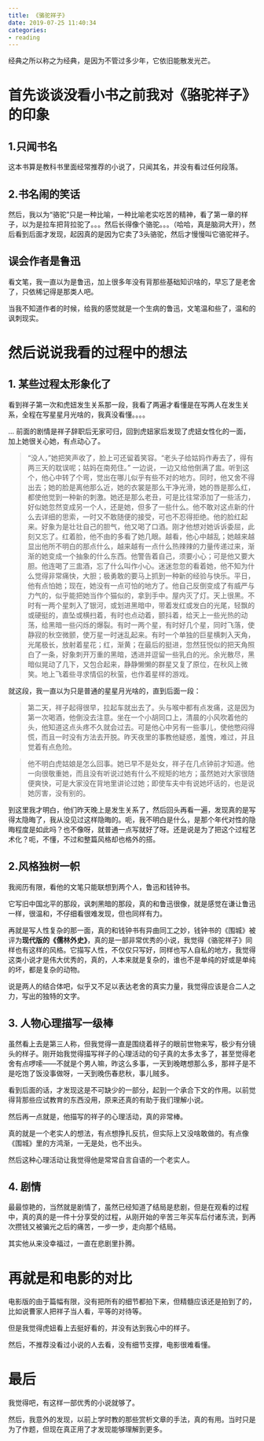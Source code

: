 ```yaml
---
title: 《骆驼祥子》
date: 2019-07-25 11:40:34
categories: 
- reading
---
```


经典之所以称之为经典，是因为不管过多少年，它依旧能散发光芒。

# 首先谈谈没看小书之前我对《骆驼祥子》的印象

## 1.只闻书名
这本书算是教科书里面经常推荐的小说了，只闻其名，并没有看过任何段落。

## 2.书名闹的笑话
然后，我以为“骆驼”只是一种比喻，一种比喻老实吃苦的精神，看了第一章的样子，以为是拉车把背拉驼了。。。然后长得像个骆驼。。。（哈哈，真是脑洞大开），然后看到后面才发现，起因真的是因为它卖了3头骆驼，然后才慢慢叫它骆驼祥子。

## 误会作者是鲁迅

看文笔，我一直以为是鲁迅，加上很多年没有背那些基础知识啥的，早忘了是老舍了，只依稀记得是那类人吧。

当我不知道作者的时候，给我的感觉就是一个生病的鲁迅，文笔温和些了，温和的讽刺现实。

# 然后说说我看的过程中的想法

## 1. 某些过程太形象化了

看到祥子第一次和虎妞发生关系那一段，我看了两遍才看懂是在写两人在发生关系，全程在写星星月光啥的，我真没看懂。。。。

...
前面的剧情是祥子辞职后无家可归，回到虎妞家后发现了虎妞女性化的一面，加上她很关心她，有点动心了。

> “没人，”她把笑声收了，脸上可还留着笑容。“老头子给姑妈作寿去了，得有两三天的耽误呢；姑妈在南苑住。”
> 一边说，一边又给他倒满了盅。听到这个，他心中转了个弯，觉出在哪儿似乎有些不对的地方。同时，他又舍不得出去；她的脸是离他那么近，她的衣裳是那么干净光滑，她的唇是那么红，都使他觉到一种新的刺激。她还是那么老丑，可是比往常添加了一些活力，好似她忽然变成另一个人，还是她，但多了一些什么。他不敢对这点新的什么去详细的思索，一时又不敢随便的接受，可也不忍得拒绝。他的脸红起来。好象为是壮壮自己的胆气，他又喝了口酒。刚才他想对她诉诉委屈，此刻又忘了。红着脸，他不由的多看了她几眼。越看，他心中越乱；她越来越显出他所不明白的那点什么，越来越有一点什么热辣辣的力量传递过来，渐渐的她变成一个抽象的什么东西。他警告着自己，须要小心；可是他又要大胆。他连喝了三盅酒，忘了什么叫作小心。迷迷忽忽的看着她，他不知为什么觉得非常痛快，大胆；极勇敢的要马上抓到一种新的经验与快乐。平日，他有点怕她；现在，她没有一点可怕的地方了。他自己反倒变成了有威严与力气的，似乎能把她当作个猫似的，拿到手中。屋内灭了灯。天上很黑。不时有一两个星刺入了银河，或划进黑暗中，带着发红或发白的光尾，轻飘的或硬挺的，直坠或横扫着，有时也点动着，颤抖着，给天上一些光热的动荡，给黑暗一些闪烁的爆裂。有时一两个星，有时好几个星，同时飞落，使静寂的秋空微颤，使万星一时迷乱起来。有时一个单独的巨星横刺入天角，光尾极长，放射着星花；红，渐黄；在最后的挺进，忽然狂悦似的把天角照白了一条，好象刺开万重的黑暗，透进并逗留一些乳白的光。余光散尽，黑暗似晃动了几下，又包合起来，静静懒懒的群星又复了原位，在秋风上微笑。地上飞着些寻求情侣的秋萤，也作着星样的游戏。

就这段，我一直以为只是普通的星星月光啥的，直到后面一段：

> 第二天，祥子起得很早，拉起车就出去了。头与喉中都有点发痛，这是因为第一次喝酒，他倒没去注意。坐在一个小胡同口上，清晨的小风吹着他的头，他知道这点头疼不久就会过去。可是他心中另有一些事儿，使他憋闷得慌，而且一时没有方法去开脱。昨天夜里的事教他疑惑，羞愧，难过，并且觉着有点危险。

>他不明白虎姑娘是怎么回事。她已早不是处女，祥子在几点钟前才知道。他一向很敬重她，而且没有听说过她有什么不规矩的地方；虽然她对大家很随便爽快，可是大家没在背地里讲论过她；即使车夫中有说她坏话的，也是说她厉害，没有别的。

到这里我才明白，他们昨天晚上是发生关系了，然后回头再看一遍，发现真的是写得太隐晦了，我从没见过这样隐晦的。呃，我不明白是什么，是那个年代对性的隐晦程度是如此吗？也不像呀，就普通一点写就好了呀。还是说是为了把这个过程艺术化？呃，不懂，不过和整篇风格却也格外的搭。

## 2.风格独树一帜

我阅历有限，看他的文笔只能联想到两个人，鲁迅和钱钟书。

它写旧中国北平的那段，讽刺黑暗的那段，真的和鲁迅很像，就是感觉在谦让鲁迅一样，很温和，不仔细看很难发现，但也同样有力。

再就是写人性复杂的那一面，真的和钱钟书有异曲同工之妙，钱钟书的《围城》被评为**现代版的《儒林外史》**，真的是一部非常优秀的小说，我觉得《骆驼祥子》同样也有这样的风格。它描写人性，不仅仅只写好，同样也写人自私的地方，我觉得这类小说才是伟大优秀的，真的，人本来就是复杂的，谁也不是单纯的好或是单纯的坏，都是复杂的动物。

说是两人的结合体吧，似乎又不足以表达老舍的真实力量，我觉得应该是合二人之力，写出的独特的文字。

## 3. 人物心理描写一级棒

虽然看上去是第三人称，但我觉得一直是围绕着祥子的眼前世物来写，极少有分镜头的样子。刚开始我觉得描写祥子的心理活动的句子真的太多太多了，甚至觉得老舍有点啰嗦——不就是个男人嘛，昨这么多事，一天到晚瞎想那么多，那祥子是不是吃饱了饭没事做呀，一天到晚伤春悲秋，事儿贼多。

看到后面的话，才发现这是不可缺少的一部分，起到一个承合下文的作用。以前觉得背那些应试教育的东西没用，原来还真的有助于我们理解小说。

然后再一点就是，他描写的祥子的心理活动，真的非常棒。

真的就是一个老实人的想法，有点想挣扎反抗，但实际上又没啥敢做的。有点像《围城》里的方鸿渐，一无是处，也不出头。

然后这种心理活动让我觉得他是常常自言自语的一个老实人。


## 4. 剧情

最最惊艳的，当然就是剧情了，虽然已经知道了结局是悲剧，但是在观看的过程中，真的真的是一件十分享受的过程，从刚开始的辛苦三年买车后付诸东流，到再次攒钱又被骗光之后的痛苦，一步一步，走向那个结局。

其实他从来没幸福过，一直在悲剧里扑腾。

# 再就是和电影的对比

电影版的由于篇幅有限，没有把所有的细节都拍下来，但精髓应该还是拍到了的，比如说曹家人把祥子当人看，平等的对待等。

但是我觉得虎妞看上去挺好看的，并没有达到我心中的样子。

然后，不推荐没看过小说的人去看，没有细节支撑，电影很难看懂。

# 最后

我觉得吧，有这样一部优秀的小说就够了。

然后，我意外的发现，以前上学时教的那些赏析文章的手法，真的有用。当时只是为了作题，但现在真正用了才发现能够理解到更多。

